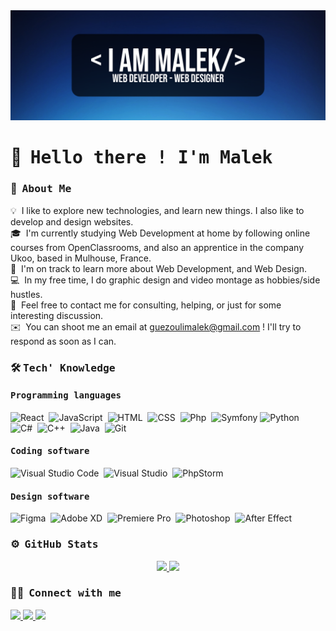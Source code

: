 <a href="https://malekguez.netlify.app/" target="_blank" rel="noopener">
    <img src="https://raw.githubusercontent.com/MalekGuez/MalekGuez/master/assets/MalekBanner.png" alt="Malek Banner"/>
</a>

# 👋&nbsp; <samp>Hello there ! I'm Malek</samp>

### 📌&nbsp; <samp>About Me </samp>

💡&nbsp; I like to explore new technologies, and learn new things. I also like to develop and design websites.\
🎓&nbsp; I'm currently studying Web Development at home by following online courses from OpenClassrooms, and also an apprentice in the company Ukoo, based in Mulhouse, France.\
🌱&nbsp; I'm on track to learn more about Web Development, and Web Design.\
💻&nbsp; In my free time, I do graphic design and video montage as hobbies/side hustles.\
💬&nbsp; Feel free to contact me for consulting, helping, or just for some interesting discussion.\
✉️&nbsp; You can shoot me an email at guezoulimalek@gmail.com ! I'll try to respond as soon as I can.

### 🛠 <samp>Tech' Knowledge</samp>

#### <samp>Programming languages</samp>
![React](https://img.shields.io/badge/React-20232A?style=for-the-badge&logo=react&logoColor=61DAFB)&nbsp;
![JavaScript](https://img.shields.io/badge/JavaScript-323330?style=for-the-badge&logo=javascript&logoColor=F7DF1E)&nbsp;
![HTML](https://img.shields.io/badge/HTML5-E34F26?style=for-the-badge&logo=html5&logoColor=white)&nbsp;
![CSS](https://img.shields.io/badge/CSS3-1572B6?style=for-the-badge&logo=css3&logoColor=white)&nbsp;
![Php](https://img.shields.io/badge/PHP-777BB4?style=for-the-badge&logo=php&logoColor=white)&nbsp;
![Symfony](https://img.shields.io/badge/symfony-%23000000.svg?style=for-the-badge&logo=symfony&logoColor=white)
![Python](https://img.shields.io/badge/Python-FFD43B?style=for-the-badge&logo=python&logoColor=darkgreen)&nbsp;
![C#](https://img.shields.io/badge/C%23-239120?style=for-the-badge&logo=c-sharp&logoColor=white)&nbsp;
![C++](https://img.shields.io/badge/C%2B%2B-00599C?style=for-the-badge&logo=c%2B%2B&logoColor=white)&nbsp;
![Java](https://img.shields.io/badge/Java-ED8B00?style=for-the-badge&logo=java&logoColor=white)&nbsp;
![Git](https://img.shields.io/badge/GIT-E44C30?style=for-the-badge&logo=git&logoColor=white)&nbsp;

#### <samp>Coding software</samp>
![Visual Studio Code](https://img.shields.io/badge/Visual_Studio_Code-0078D4?style=for-the-badge&logo=visual%20studio%20code&logoColor=white)&nbsp;
![Visual Studio](https://img.shields.io/badge/Visual_Studio-5C2D91?style=for-the-badge&logo=visual%20studio&logoColor=white)&nbsp;
![PhpStorm](https://img.shields.io/badge/phpstorm-143?style=for-the-badge&logo=phpstorm&logoColor=black&color=black&labelColor=darkorchid)

#### <samp>Design software</samp>
![Figma](https://img.shields.io/badge/Figma-F24E1E?style=for-the-badge&logo=figma&logoColor=white)&nbsp;
![Adobe XD](https://img.shields.io/badge/Adobe%20XD-470137?style=for-the-badge&logo=Adobe%20XD&logoColor=#FF61F6)&nbsp;
![Premiere Pro](https://img.shields.io/badge/Adobe%20Premiere%20Pro-3d34eb?style=for-the-badge&logo=Adobe%20Premiere%20Pro&logoColor=white)&nbsp;
![Photoshop](https://img.shields.io/badge/Adobe%20Photoshop-31A8FF?style=for-the-badge&logo=Adobe%20Photoshop&logoColor=black)&nbsp;
![After Effect](https://img.shields.io/badge/Adobe%20after%20affects-CF96FD?style=for-the-badge&logo=Adobe%20after%20effects&logoColor=393665)&nbsp;

### ⚙️&nbsp; <samp>GitHub Stats</samp>

<p align="center">
    <a href="https://github.com/MalekGuez">
       <img src="https://github-readme-stats.vercel.app/api/top-langs/?username=MalekGuez&layout=compact&theme=dark&border_color=222&bg_color=111&text_color=fff&border_radius=16px" width="45%" /> <a href="#" target="_blank">
        <img src="https://github-readme-stats.vercel.app/api?username=MalekGuez&show_icons=true&count_private=true&theme=dark&border_color=222&bg_color=111&text_color=fff&custom_title=GitHub%20Stats&border_radius=16px" width="54%"/>
    </a>
</p>

### 🤝🏻&nbsp; <samp>Connect with me</samp>

<p>
    <a href="https://malekguez.netlify.app/" target="_blank">
        <img src="https://img.shields.io/badge/malekguez.xyz-4285F4?style=for-the-badge&logo=Google-chrome&logoColor=white"/>
    </a>
    <a href="https://www.linkedin.com/in/malek-guezouli-6b407022a" target="_blank">
        <img src="https://img.shields.io/badge/Malek%20GUEZOULI-0077B5?style=for-the-badge&logo=linkedin&logoColor=white"/>
    </a>
    <img src="https://img.shields.io/badge/Malek%234178-7289DA?style=for-the-badge&logo=discord&logoColor=white"/>
</p>
